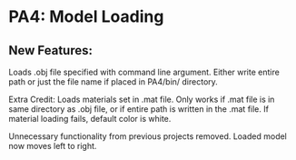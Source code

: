 PA4: Model Loading
========================================

New Features:
---------------------

Loads .obj file specified with command line argument. Either write entire path or just the file name if placed in PA4/bin/ directory.

Extra Credit: Loads materials set in .mat file. Only works if .mat file is in same directory as .obj file, or if entire path is written in the .mat file. If material loading fails, default color is white.

Unnecessary functionality from previous projects removed. Loaded model now moves left to right.
